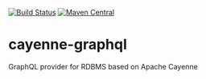[![Build Status](https://travis-ci.org/objectstyle/graphql.svg?branch=master)](https://travis-ci.org/objectstyle/graphql)
[![Maven Central](https://maven-badges.herokuapp.com/maven-central/org.objectstyele.graphql/graphql-parent/badge.svg)](https://maven-badges.herokuapp.com/maven-central/org.objectstyele.graphql/graphql-parent)

# cayenne-graphql
GraphQL provider for RDBMS based on Apache Cayenne
